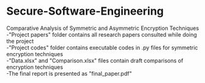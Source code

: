 # Secure-Software-Engineering
Comparative Analysis of Symmetric and Asymmetric Encryption Techniques
 <br />
-"Project papers" folder contains all research papers consulted while doing the project
 <br />
-"Project codes" folder contains executable codes in .py files for symmetric encryption techniques
 <br />
-"Data.xlsx" and "Comparison.xlsx" files contain draft comparisons of encryption techniques
 <br />
-The final report is presented as "final_paper.pdf"
